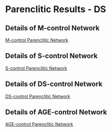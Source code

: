 # Parenclitic Results - DS

## Details of M-control Network

[M-control Parenclitic Network](https://tatiananazarenko.github.io/PN--DS/M_PN.html)

## Details of S-control Network

[S-control Parenclitic Network](https://tatiananazarenko.github.io/PN--DS/S_PN.html)

## Details of DS-control Network

[DS-control Parenclitic Network](https://tatiananazarenko.github.io/PN--DS/DS_PN.html)

## Details of AGE-control Network

[AGE-control Parenclitic Network](https://tatiananazarenko.github.io/PN--DS/AGE_PN.html)

